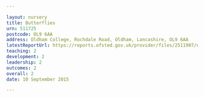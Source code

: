 ```yaml
---

layout: nursery
title: Butterflies
urn: 511725
postcode: OL9 6AA
address: Oldham College, Rochdale Road, Oldham, Lancashire, OL9 6AA
latestReportUrl: https://reports.ofsted.gov.uk/provider/files/2511907/urn/511725.pdf
teaching: 2
development: 2
leadership: 2
outcomes: 2
overall: 2
date: 10 September 2015

---
```


